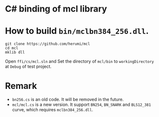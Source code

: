 # C# binding of mcl library

# How to build `bin/mclbn384_256.dll`.

```
git clone https://github.com/herumi/mcl
cd mcl
mklib dll
```

Open `ffi/cs/mcl.sln` and Set the directory of `mcl/bin` to `workingDirectory` at `Debug` of test project.

# Remark
- `bn256.cs` is an old code. It will be removed in the future.
- `mcl/mcl.cs` is a new version. It support `BN254`, `BN_SNARK` and `BLS12_381` curve, which requires `mclbn384_256.dll`.